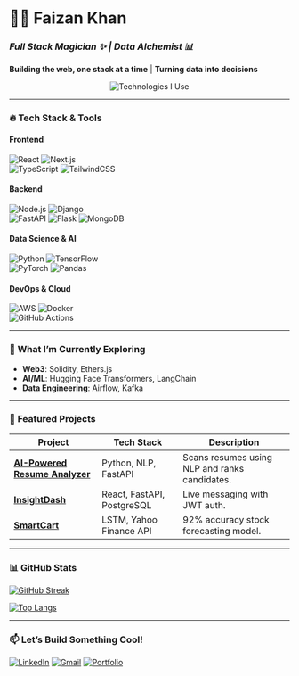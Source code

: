 # 👨‍💻 Faizan Khan  
### *Full Stack Magician ✨ | Data Alchemist 📊*  
**Building the web, one stack at a time** | **Turning data into decisions**  

<p align="center">
  <img src="https://readme-typing-svg.demolab.com?font=Fira+Code&pause=1000&color=22D3EE&width=435&lines=React+%7C+Next.js+%7C+Node.js;Django+%7C+Flask+%7C+FastAPI;TensorFlow+%7C+PyTorch+%7C+Spark;AWS+%7C+Docker+%7C+CI%2FCD" alt="Technologies I Use" />
</p>  

---

### 🔥 **Tech Stack & Tools**  

#### **Frontend**  
![React](https://img.shields.io/badge/React-20232A?style=for-the-badge&logo=react&logoColor=61DAFB)
![Next.js](https://img.shields.io/badge/Next.js-000000?style=for-the-badge&logo=nextdotjs&logoColor=white)  
![TypeScript](https://img.shields.io/badge/TypeScript-007ACC?style=for-the-badge&logo=typescript&logoColor=white)
![TailwindCSS](https://img.shields.io/badge/Tailwind_CSS-38B2AC?style=for-the-badge&logo=tailwind-css&logoColor=white)  

#### **Backend**  
![Node.js](https://img.shields.io/badge/Node.js-339933?style=for-the-badge&logo=nodedotjs&logoColor=white)
![Django](https://img.shields.io/badge/Django-092E20?style=for-the-badge&logo=django&logoColor=white)  
![FastAPI](https://img.shields.io/badge/FastAPI-005571?style=for-the-badge&logo=fastapi)
![Flask](https://img.shields.io/badge/Flask-000000?style=for-the-badge&logo=flask&logoColor=white) 
![MongoDB](https://webimages.mongodb.com/_com_assets/cms/kuyjf3vea2hg34taa-horizontal_default_slate_blue.svg?auto=format%252Ccompress)

#### **Data Science & AI**  
![Python](https://img.shields.io/badge/Python-3776AB?style=for-the-badge&logo=python&logoColor=white)
![TensorFlow](https://img.shields.io/badge/TensorFlow-FF6F00?style=for-the-badge&logo=tensorflow&logoColor=white)  
![PyTorch](https://img.shields.io/badge/PyTorch-EE4C2C?style=for-the-badge&logo=pytorch&logoColor=white)
![Pandas](https://img.shields.io/badge/Pandas-2C2D72?style=for-the-badge&logo=pandas&logoColor=white)  

#### **DevOps & Cloud**  
![AWS](https://img.shields.io/badge/AWS-232F3E?style=for-the-badge&logo=amazon-aws&logoColor=white)
![Docker](https://img.shields.io/badge/Docker-2496ED?style=for-the-badge&logo=docker&logoColor=white)  
![GitHub Actions](https://img.shields.io/badge/GitHub_Actions-2088FF?style=for-the-badge&logo=github-actions&logoColor=white)  

---

### 🚀 **What I’m Currently Exploring**  
- **Web3**: Solidity, Ethers.js  
- **AI/ML**: Hugging Face Transformers, LangChain  
- **Data Engineering**: Airflow, Kafka  

---

### 📌 **Featured Projects**  

| Project | Tech Stack | Description |  
|---------|------------|-------------|  
| **[AI-Powered Resume Analyzer](https://github.com/jellyfishing2346/AI-Powered-Resume-Analyzer)** | Python, NLP, FastAPI | Scans resumes using NLP and ranks candidates. |  
| **[InsightDash](https://github.com/jellyfishing2346/InsightDash)** | React, FastAPI, PostgreSQL | Live messaging with JWT auth. |  
| **[SmartCart](https://github.com/jellyfishing2346/SmartCart)** | LSTM, Yahoo Finance API | 92% accuracy stock forecasting model. |  

---

### 📊 **GitHub Stats**  

[![GitHub Streak](https://streak-stats.demolab.com?user=jellyfishing2346&theme=dark)](https://git.io/streak-stats)  

[![Top Langs](https://github-readme-stats.vercel.app/api/top-langs/?username=jellyfishing2346&layout=compact&theme=radical)](https://github.com/jellyfishing2346)  

---

### 📫 **Let’s Build Something Cool!**  

[![LinkedIn](https://img.shields.io/badge/LinkedIn-0A66C2?style=for-the-badge&logo=linkedin&logoColor=white)](https://www.linkedin.com/in/faizan-khan234/)
[![Gmail](https://img.shields.io/badge/Gmail-EA4335?style=for-the-badge&logo=gmail&logoColor=white)](mailto:faizanakhan2003@gmail.com)
[![Portfolio](https://img.shields.io/badge/Portfolio-4285F4?style=for-the-badge&logo=google-chrome&logoColor=white)](https://jellyfishing2346.github.io/portfolio/)  

